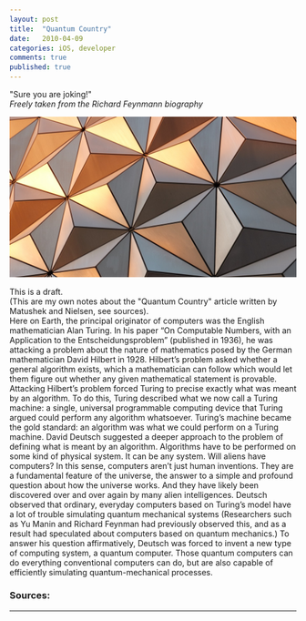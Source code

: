 ```yaml
---
layout: post
title:  "Quantum Country"
date:   2010-04-09
categories: iOS, developer
comments: true
published: true
---
```



<div class="message">
"Sure you are joking!" 
<br><cite>Freely taken from the Richard Feynmann biography</cite>
</div>

![image](/assets/img/CSharpScriptingPost.jpg)

This is a draft.  
(This are my own notes about the "Quantum Country" article written by Matushek and Nielsen, see sources).  
Here on Earth, the principal originator of computers was the English mathematician Alan Turing. In his paper  “On Computable Numbers, with an Application to the Entscheidungsproblem” (published in 1936), he was attacking a problem about the nature of mathematics posed by the German mathematician David Hilbert in 1928.
Hilbert’s problem asked whether a general algorithm exists, which a mathematician can follow which would let them figure out whether any given mathematical statement is provable.
Attacking Hilbert’s problem forced Turing to precise exactly what was meant by an algorithm. 
To do this, Turing described what we now call a Turing machine: a single, universal programmable computing device that Turing argued could perform any algorithm whatsoever. Turing’s machine became the gold standard: an algorithm was what we could perform on a Turing machine.
David Deutsch suggested a deeper approach to the problem of defining what is meant by an algorithm.
Algorithms have to be performed on some kind of physical system. It can be any system.
Will aliens have computers? 
In this sense, computers aren’t just human inventions. 
They are a fundamental feature of the universe, the answer to a simple and profound question about how the universe works. 
And they have likely been discovered over and over again by many alien intelligences. 
Deutsch observed that ordinary, everyday computers based on Turing’s model have a lot of trouble simulating quantum mechanical systems (Researchers such as Yu Manin and Richard Feynman had previously observed this, and as a result had speculated about computers based on quantum mechanics.)
To answer his question affirmatively, Deutsch was forced to invent a new type of computing system, a quantum computer. 
Those quantum computers can do everything conventional computers can do, but are also capable of efficiently simulating quantum-mechanical processes.


### Sources:




<hr>
